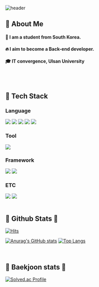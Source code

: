 <!--타이틀 부분-->

![header](https://capsule-render.vercel.app/api?type=rect&height=200&text=Welcome%20to%20My%20Github%20%F0%9F%A4%97&fontAlign=50&fontAlignY=30&animation=twinkling&fontSize=55&color=0:f8b195,50:f67280,100:c06c84&desc=nak%20Github&descSize=40&descAlign=70&fontColor=ffffff)


<div>
  <!--Body-->
  
  ## 👀 About Me 
 
  #### :raising_hand: I am a student from South Korea.<br/>
  #### :fire: I aim to become a Back-end developer.<br/>
  #### :mortar_board: IT convergence, Ulsan University
  <br/>
  <br/>
  
  ## 🧱 Tech Stack
  ### Language
  <!--Python-->
  <img src="https://img.shields.io/badge/Python-3776AB?style=flat-square&logo=Python&logoColor=white"/>
  <!--JavaScript-->
  <img src="https://img.shields.io/badge/JavaScript-F7DF1E?style=flat-square&logo=JavaScript&logoColor=white"/>
  <!--Java-->
  <img src="https://img.shields.io/badge/Java-232F3E?style=flat-square&logo=Java&logoColor=white"/>

  <!--HTML5-->
  <img src="https://img.shields.io/badge/HTML5-E34F26?style=flat-square&logo=HTML5&logoColor=white"/>
  <!--CSS-->
  <img src="https://img.shields.io/badge/CSS3-1572B6?style=flat-square&logo=CSS3&logoColor=white"/>
  <br/>
 
  ### Tool
  <!--InteliJ-->
  <img src="https://img.shields.io/badge/intellijidea-000000?style=flat-square&logo=intellijidea&logoColor=white"/>
  <!--PyTorch-->
  <!--<img src="https://img.shields.io/badge/PyTorch-EE4C2C?style=flat-square&logo=PyTorch&logoColor=white"/>
  -->
  <!--Selenium-->
  <!--<img src="https://img.shields.io/badge/Selenium-43B02A?style=flat-square&logo=Selenium&logoColor=white"/>
  <br/>
  -->  
  <br/>
  
  ### Framework
  <!--Flask-->
  <img src="https://img.shields.io/badge/Flask-000000?style=flat-square&logo=Flask&logoColor=white"/>
  <!--Spring-->
  <img src="https://img.shields.io/badge/Spring-6DB33F?style=flat-square&logo=Spring&logoColor=white"/>
  <br/>
  
  ### ETC
  <!--Amazon AWS-->
  <img src="https://img.shields.io/badge/Amazon AWS-232F3E?style=flat-square&logo=Amazon AWS&logoColor=white"/>
 
  <!--MySQL-->
  <img src="https://img.shields.io/badge/MySQL-4479A1?style=flat-square&logo=MySQL&logoColor=white"/>
  <br/>
  <br/>
  
  ## 👯 Github Stats 👯
  [![Hits](https://hits.seeyoufarm.com/api/count/incr/badge.svg?url=https%3A%2F%2Fgithub.com%2Fasdasd571%2Fasdasd571&count_bg=%2379C83D&title_bg=%236AA25B&icon=angellist.svg&icon_color=%23E7E7E7&title=hits&edge_flat=false)](https://hits.seeyoufarm.com) 
  
  [![Anurag's GitHub stats](https://github-readme-stats.vercel.app/api?username=asdasd571&theme=dracula)](https://github.com/anuraghazra/github-readme-stats)
  [![Top Langs](https://github-readme-stats.vercel.app/api/top-langs/?username=asdasd571&theme=dracula)](https://github.com/anuraghazra/github-readme-stats)

  <br/>

  ## 🌱 Baekjoon stats 🌱
  [![Solved.ac Profile](http://mazassumnida.wtf/api/v2/generate_badge?boj=kng063312)](https://solved.ac/kng063312/)
</div>

<!--
**Jiyu-Kim/Jiyu-Kim** is a ✨ _special_ ✨ repository because its `README.md` (this file) appears on your GitHub profile.

Here are some ideas to get you started:
- Hi there 👋
- 🔭 I’m currently working on ...
- 🌱 I’m currently learning ...
- 👯 I’m looking to collaborate on ...
- 🤔 I’m looking for help with ...
- 💬 Ask me about ...
- 📫 How to reach me: ...
- 😄 Pronouns: ...
- ⚡ Fun fact: ...
-->
